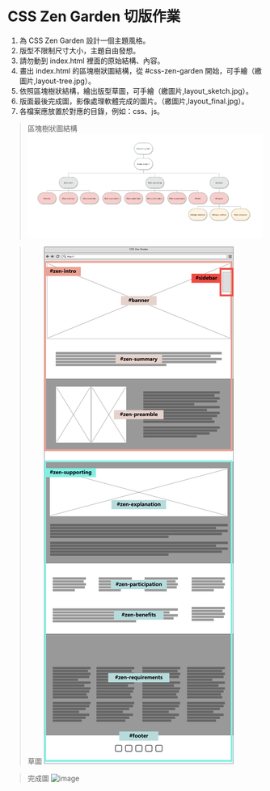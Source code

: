 # CSS Zen Garden 切版作業

1. 為 CSS Zen Garden 設計一個主題風格。
2. 版型不限制尺寸大小，主題自由發想。
3. 請勿動到 index.html 裡面的原始結構、內容。
4. 畫出 index.html 的區塊樹狀圖結構，從 #css-zen-garden 開始，可手繪（繳圖片,layout-tree.jpg）。
5. 依照區塊樹狀結構，繪出版型草圖，可手繪（繳圖片,layout_sketch.jpg）。
6. 版面最後完成圖，影像處理軟體完成的圖片。（繳圖片,layout_final.jpg）。
7. 各檔案應放置於對應的目錄，例如：css、js。



> 區塊樹狀圖結構
 ![image](./images/layout-tree.jpg) 

> 草圖
 ![image](./images/layout_sketch.jpg)  

> 完成圖
 ![image](./images/layout_final.jpg)  